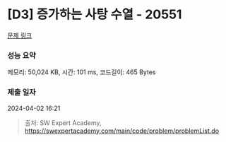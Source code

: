 # [D3] 증가하는 사탕 수열 - 20551 

[문제 링크](https://swexpertacademy.com/main/code/problem/problemDetail.do?contestProbId=AY4XhKTKU0IDFARM) 

### 성능 요약

메모리: 50,024 KB, 시간: 101 ms, 코드길이: 465 Bytes

### 제출 일자

2024-04-02 16:21



> 출처: SW Expert Academy, https://swexpertacademy.com/main/code/problem/problemList.do
